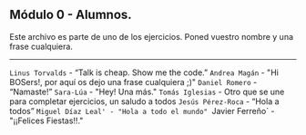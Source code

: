 ## Módulo 0 - Alumnos.

Este archivo es parte de uno de los ejercicios.
Poned vuestro nombre y una frase cualquiera.

---

`Linus Torvalds` - “Talk is cheap. Show me the code.”
`Andrea Magán` - "Hi BOSers!, por aquí os dejo una frase cualquiera ;)"
`Daniel Romero` - “Namaste!”
`Sara-Lúa` - "Hey! Una más."
`Tomás Iglesias` - Otro que se une para completar ejercicios, un saludo a todos
`Jesús Pérez-Roca` - “Hola a todos”
`Miguel Díaz Leal' - "Hola a todo el mundo"
`Javier Ferreño` - "¡¡Felices Fiestas!!."
